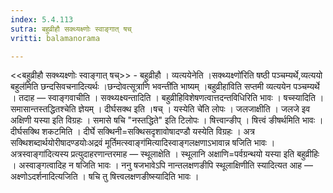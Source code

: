 ```yaml
---
index: 5.4.113
sutra: बहुव्रीहौ सक्थ्यक्ष्णोः स्वाङ्गात्‌ षच्
vritti: balamanorama

---
```

<<बहुव्रीहौ सक्थ्यक्ष्णोः स्वाङ्गात् षच्>> - बहुव्रीहौ । व्यत्ययेनेति ।सक्थ्यक्ष्णो॑रिति षष्ठी पञ्चम्यर्थे,व्यत्ययो बहुल॑मिति छन्दसिवचनादित्यर्थः ।छन्दोवत्सूत्राणि भवन्ती॑ति भाष्यम् ।बहुव्रीहा॑विति सप्तमी व्यत्ययेन पञ्चम्यर्थे । तदाह — स्वाङ्गवाचीति । सक्थ्यक्ष्यन्तादिति । बहुव्रीहिविशेषणत्वात्तदन्तविधिरिति भावः । षच्स्यादिति । समासान्तस्तद्धितश्चेति ज्ञेयम् । दीर्घसक्थ इति ।षच् । यस्येति चे॑ति लोपः । जलजाक्षीति । जलजे इव अक्षिणी यस्या इति विग्रहः । समासे षचि "नस्तद्धिते" इति टिलोपः । षित्त्वान्ङीप् । षित्त्वं ङीषर्थमिति भावः । दीर्घसक्थि शकटमिति । दीर्घे सक्थिनी=सक्थिसदृशावोषादण्डौ यस्येति विग्रहः । अत्र सक्थिशब्दार्थयोरीषादण्डयोःअद्रवं मूर्तिमत्स्वाङ्ग॑मित्यादिस्वाङ्गलक्षणाऽभावान्न षजिति भावः । अत्रस्वाङ्गा॑दित्यस्य प्रत्युदाहरणान्तरमाह — स्थूलाक्षेति । स्थूलानि अक्षाणि=पर्वग्रन्थयो यस्या इति बहुव्रीहिः । अस्वाङ्गत्वादिह न षजिति भावः । ननु षजभावेऽपि नान्तलक्षणङीपि स्थूलाक्षिणीति स्यादित्यत आह — अक्ष्णोऽदर्शनादित्यजिति । षचि तु षित्त्वलक्षणङीष्स्यादिति भावः ।